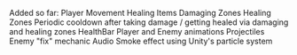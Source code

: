 Added so far:
  Player Movement
  Healing Items
  Damaging Zones
  Healing Zones
  Periodic cooldown after taking damage / getting healed via damaging and healing zones
  HealthBar
  Player and Enemy animations
  Projectiles
  Enemy "fix" mechanic
  Audio
  Smoke effect using Unity's particle system
